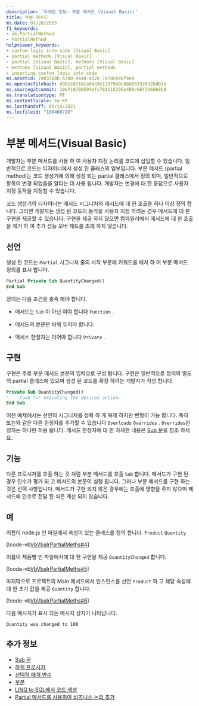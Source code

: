 ```yaml
---
description: '자세한 정보: 부분 메서드 (Visual Basic)'
title: 부분 메서드
ms.date: 07/20/2015
f1_keywords:
- vb.PartialMethod
- PartialMethod
helpviewer_keywords:
- custom logic into code [Visual Basic]
- partial methods [Visual Basic]
- partial [Visual Basic], methods [Visual Basic]
- methods [Visual Basic], partial methods
- inserting custom logic into code
ms.assetid: 74b3368b-b348-44a0-a326-7d7dc646f4e9
ms.openlocfilehash: d9be2d318ca0da9e1197949c88db5332832bdb3b
ms.sourcegitcommit: 10e719780594efc781b15295e499c66f316068b8
ms.translationtype: MT
ms.contentlocale: ko-KR
ms.lasthandoff: 02/14/2021
ms.locfileid: "100466720"
---
```

# <a name="partial-methods-visual-basic"></a>부분 메서드(Visual Basic)

개발자는 부분 메서드를 사용 하 여 사용자 지정 논리를 코드에 삽입할 수 있습니다. 일반적으로 코드는 디자이너에서 생성 된 클래스의 일부입니다. 부분 메서드 (partial method)는 코드 생성기에 의해 생성 되는 partial 클래스에서 정의 되며, 일반적으로 항목이 변경 되었음을 알리는 데 사용 됩니다. 개발자는 변경에 대 한 응답으로 사용자 지정 동작을 지정할 수 있습니다.  
  
 코드 생성기의 디자이너는 메서드 시그니처와 메서드에 대 한 호출을 하나 이상 정의 합니다. 그러면 개발자는 생성 된 코드의 동작을 사용자 지정 하려는 경우 메서드에 대 한 구현을 제공할 수 있습니다. 구현을 제공 하지 않으면 컴파일러에서 메서드에 대 한 호출을 제거 하 여 추가 성능 오버 헤드를 초래 하지 않습니다.  
  
## <a name="declaration"></a>선언  

 생성 된 코드는 `Partial` 시그니처 줄의 시작 부분에 키워드를 배치 하 여 부분 메서드 정의를 표시 합니다.  
  
```vb  
Partial Private Sub QuantityChanged()  
End Sub  
```  
  
 정의는 다음 조건을 충족 해야 합니다.  
  
- 메서드는 `Sub` 이 아닌 여야 합니다 `Function` .  
  
- 메서드의 본문은 비워 두어야 합니다.  
  
- 액세스 한정자는 이어야 합니다 `Private` .  
  
## <a name="implementation"></a>구현  

 구현은 주로 부분 메서드 본문의 입력으로 구성 됩니다. 구현은 일반적으로 정의와 별도의 partial 클래스에 있으며 생성 된 코드를 확장 하려는 개발자가 작성 합니다.  
  
```vb  
Private Sub QuantityChanged()  
'    Code for executing the desired action.  
End Sub  
```  
  
 이전 예제에서는 선언의 시그니처를 정확 하 게 복제 하지만 변형이 가능 합니다. 특히 또는와 같은 다른 한정자를 추가할 수 있습니다 `Overloads` `Overrides` . `Overrides`한정자는 하나만 허용 됩니다. 메서드 한정자에 대 한 자세한 내용은 [Sub 문](../../../language-reference/statements/sub-statement.md)을 참조 하세요.  
  
## <a name="use"></a>기능  

 다른 프로시저를 호출 하는 것 처럼 부분 메서드를 호출 `Sub` 합니다. 메서드가 구현 된 경우 인수가 평가 되 고 메서드의 본문이 실행 됩니다. 그러나 부분 메서드를 구현 하는 것은 선택 사항입니다. 메서드가 구현 되지 않은 경우에는 호출에 영향을 주지 않으며 메서드에 인수로 전달 된 식은 계산 되지 않습니다.  
  
## <a name="example"></a>예  

 이름이 node.js 인 파일에서 속성이 있는 클래스를 정의 합니다. `Product` `Quantity`  
  
 [!code-vb[VbVbalrPartialMeths#4](~/samples/snippets/visualbasic/VS_Snippets_VBCSharp/VbVbalrPartialMeths/VB/Class1.vb#4)]  
  
 이름이 제품별 인 파일에서에 대 한 구현을 제공 `QuantityChanged` 합니다.  
  
 [!code-vb[VbVbalrPartialMeths#5](~/samples/snippets/visualbasic/VS_Snippets_VBCSharp/VbVbalrPartialMeths/VB/Class1.vb#5)]  
  
 마지막으로 프로젝트의 Main 메서드에서 인스턴스를 선언 `Product` 하 고 해당 속성에 대 한 초기 값을 제공 `Quantity` 합니다.  
  
 [!code-vb[VbVbalrPartialMeths#6](~/samples/snippets/visualbasic/VS_Snippets_VBCSharp/VbVbalrPartialMeths/VB/Class1.vb#6)]  
  
 다음 메시지가 표시 되는 메시지 상자가 나타납니다.  
  
 `Quantity was changed to 100`  
  
## <a name="see-also"></a>추가 정보

- [Sub 문](../../../language-reference/statements/sub-statement.md)
- [하위 프로시저](./sub-procedures.md)
- [선택적 매개 변수](./optional-parameters.md)
- [부분](../../../language-reference/modifiers/partial.md)
- [LINQ to SQL에서 코드 생성](../../../../framework/data/adonet/sql/linq/code-generation-in-linq-to-sql.md)
- [Partial 메서드를 사용하여 비즈니스 논리 추가](../../../../framework/data/adonet/sql/linq/adding-business-logic-by-using-partial-methods.md)
